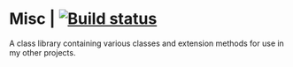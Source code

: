 # Misc | [![Build status](https://ci.appveyor.com/api/projects/status/p96ugt5tvbo984wo?svg=true)](https://ci.appveyor.com/project/esond/misc)

A class library containing various classes and extension methods for use in my other projects.
